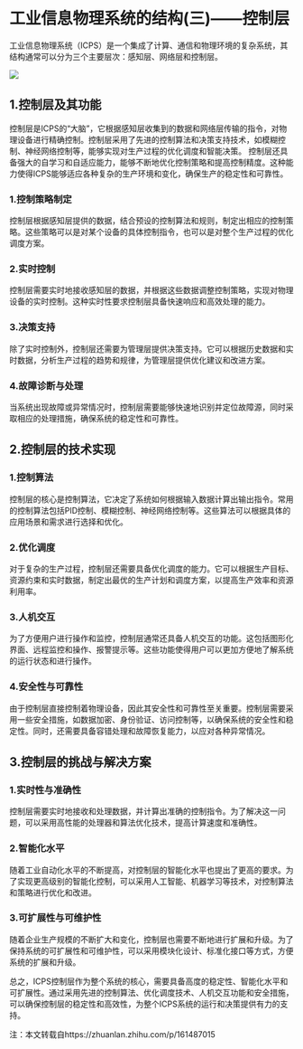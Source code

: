 
<!--
title: 工业信息物理系统的结构（三）——控制层
subtitle: 工业信息物理系统
author: 网络
keyword: 工业信息物理系统
published: 2024-04-27
topicImg: assets/0/md5.jpg
-->


# 工业信息物理系统的结构(三)——控制层

工业信息物理系统（ICPS）是一个集成了计算、通信和物理环境的复杂系统，其结构通常可以分为三个主要层次：感知层、网络层和控制层。

![](assets/0/md5.jpg)

## 1.控制层及其功能
控制层是ICPS的“大脑”，它根据感知层收集到的数据和网络层传输的指令，对物理设备进行精确控制。控制层采用了先进的控制算法和决策支持技术，如模糊控制、神经网络控制等，能够实现对生产过程的优化调度和智能决策。
控制层还具备强大的自学习和自适应能力，能够不断地优化控制策略和提高控制精度。这种能力使得ICPS能够适应各种复杂的生产环境和变化，确保生产的稳定性和可靠性。

### 1.控制策略制定
控制层根据感知层提供的数据，结合预设的控制算法和规则，制定出相应的控制策略。这些策略可以是对某个设备的具体控制指令，也可以是对整个生产过程的优化调度方案。

### 2.实时控制
控制层需要实时地接收感知层的数据，并根据这些数据调整控制策略，实现对物理设备的实时控制。这种实时性要求控制层具备快速响应和高效处理的能力。

### 3.决策支持
除了实时控制外，控制层还需要为管理层提供决策支持。它可以根据历史数据和实时数据，分析生产过程的趋势和规律，为管理层提供优化建议和改进方案。

### 4.故障诊断与处理
当系统出现故障或异常情况时，控制层需要能够快速地识别并定位故障源，同时采取相应的处理措施，确保系统的稳定性和可靠性。

## 2.控制层的技术实现
### 1.控制算法
控制层的核心是控制算法，它决定了系统如何根据输入数据计算出输出指令。常用的控制算法包括PID控制、模糊控制、神经网络控制等。这些算法可以根据具体的应用场景和需求进行选择和优化。

### 2.优化调度
对于复杂的生产过程，控制层还需要具备优化调度的能力。它可以根据生产目标、资源约束和实时数据，制定出最优的生产计划和调度方案，以提高生产效率和资源利用率。

### 3.人机交互
为了方便用户进行操作和监控，控制层通常还具备人机交互的功能。这包括图形化界面、远程监控和操作、报警提示等。这些功能使得用户可以更加方便地了解系统的运行状态和进行操作。

### 4.安全性与可靠性
由于控制层直接控制着物理设备，因此其安全性和可靠性至关重要。控制层需要采用一些安全措施，如数据加密、身份验证、访问控制等，以确保系统的安全性和稳定性。同时，还需要具备容错处理和故障恢复能力，以应对各种异常情况。

## 3.控制层的挑战与解决方案
### 1.实时性与准确性
控制层需要实时地接收和处理数据，并计算出准确的控制指令。为了解决这一问题，可以采用高性能的处理器和算法优化技术，提高计算速度和准确性。

### 2.智能化水平
随着工业自动化水平的不断提高，对控制层的智能化水平也提出了更高的要求。为了实现更高级别的智能化控制，可以采用人工智能、机器学习等技术，对控制算法和策略进行优化和改进。

### 3.可扩展性与可维护性
随着企业生产规模的不断扩大和变化，控制层也需要不断地进行扩展和升级。为了保持系统的可扩展性和可维护性，可以采用模块化设计、标准化接口等方式，方便系统的扩展和升级。

总之，ICPS控制层作为整个系统的核心，需要具备高度的稳定性、智能化水平和可扩展性。通过采用先进的控制算法、优化调度技术、人机交互功能和安全措施，可以确保控制层的稳定性和高效性，为整个ICPS系统的运行和决策提供有力的支持。



注：本文转载自https://zhuanlan.zhihu.com/p/161487015